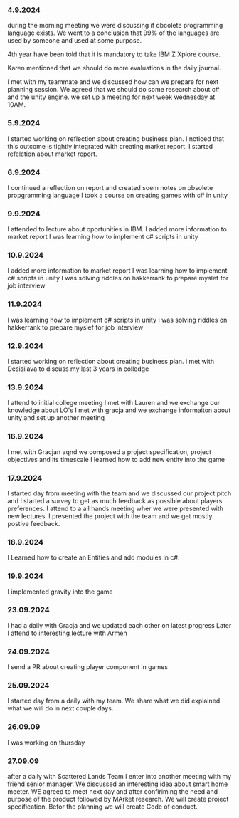 ### 4.9.2024
during the morning meeting we were discussing if obcolete programming language exists. We went to a conclusion that 99% of the languages are used by someone and used at some purpose.

4th year have been told that it is mandatory to take IBM Z Xplore
course.

Karen mentioned that we should do more evaluations in the daily journal.

I met with my teammate and we discussed how can we prepare for next planning session.
We agreed that we should do some research about c# and the unity engine.
we set up a meeting for next week wednesday at 10AM.
### 5.9.2024
I started working on reflection about creating business plan. I noticed that this outcome is tightly integrated with creating  market report. 
I started  refelction about market report.

### 6.9.2024
I continued a reflection on report and created soem notes on obsolete propgramming language
I took a course on creating games with c# in unity
### 9.9.2024
I attended to lecture about oportunities in IBM.
I added more information to market report
I was learning how to implement c# scripts in unity
### 10.9.2024
I added more information to market report
I was learning how to implement c# scripts in unity
I was solving riddles on hakkerrank to prepare myslef for job interview
### 11.9.2024
I was learning how to implement c# scripts in unity
I was solving riddles on hakkerrank to prepare myslef for job interview
### 12.9.2024
I started working on reflection about creating business plan. 
i met with Desisilava to discuss my last 3 years in colledge
### 13.9.2024
I attend to initial college meeting
I met with Lauren and we exchange our knowledge about LO's
I met with gracja and we exchange informaiton about unity and set up another meeting
### 16.9.2024
I met with Gracjan aqnd we composed a project specification, project objectives and its timescale
I learned how to add new entity into the game
### 17.9.2024
I started day from meeting with the team and we discussed our project pitch
and I started a survey to get as much feedback as possible about players preferences.
I attend to a all hands meeting wher we were presented with new lectures.
I presented the project with the team and we get mostly postive feedback.
### 18.9.2024
I Learned how to create an Entities and add modules in c#.
### 19.9.2024
I implemented gravity into the game
### 23.09.2024
I had a daily with Gracja and we updated each other on latest progress
Later I attend to interesting lecture with Armen
### 24.09.2024
I send a PR about creating player component in games
### 25.09.2024
I started day from a daily with my team. We share what we did explained what we will do in next couple days.
### 26.09.09
I was working on thursday
### 27.09.09
after a daily with Scattered Lands Team I enter into another meeting with 
my friend senior manager.  We discussed an interesting idea about smart home meeter. WE agreed to meet next day and after confiriming the need  and purpose of the product followed by MArket research. We will create project specification. 
Befor the planning we will create Code of conduct. 